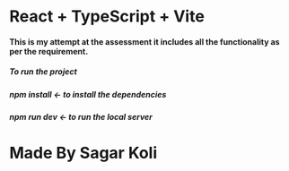# React + TypeScript + Vite

#### This is my attempt at the assessment it includes all the functionality as per the requirement.
##### To run the project
##### npm install <- to install the dependencies 
##### npm run dev <- to run the local server 
# Made By Sagar Koli
